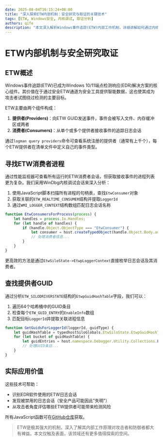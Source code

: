 ```yaml
---
date: 2025-08-04T16:15:24+08:00
title: "深入探索ETW内部机制：安全研究与取证的关键技术"
tags: [ETW, Windows安全, 内核调试, 取证分析]
authors: qife
description: "本文深入解析Windows事件追踪(ETW)内部工作机制，详细讲解如何通过内核调试技术识别ETW消费者进程、追踪日志会话提供者GUID，为安全研究和取证分析提供实用技术方案。"
---
```


# ETW内部机制与安全研究取证

## ETW概述

Windows事件追踪(ETW)已成为Windows 10/11端点检测响应(EDR)解决方案的核心组件。其价值在于通过安全ETW通道为安全工具提供智能数据，这也使其成为攻击者试图绕过检测的主要目标。

ETW主要由两个组件构成：
1. **提供者(Providers)**：向ETW GUID发送事件，事件会被写入文件、内存缓冲区或两者
2. **消费者(Consumers)**：从单个或多个提供者接收事件的追踪日志会话

通过`logman query providers`命令可查看系统注册的提供者（通常有上千个），每个ETW提供者在清单文件中定义自己的事件类型。

## 寻找ETW消费者进程

通过性能监视器可查看所有运行的ETW消费者会话，但获取接收事件的进程列表更为复杂。我们采用WinDbg内核调试会话来深入分析：

1. 使用JavaScript脚本扫描所有进程的句柄表，查找`EtwConsumer`对象
2. 获取关联的`ETW_REALTIME_CONSUMER`结构并提取`LoggerId`
3. 通过`WMI_LOGGER_CONTEXT`结构数组匹配日志会话名称

```javascript
function EtwConsumersForProcess(process) {
    let handles = process.Io.Handles;
    for (let handle of handles) {
        if (handle.Object.ObjectType === "EtwConsumer") {
            let consumer = host.createTypedObject(handle.Object.Body.address, "nt", "_ETW_REALTIME_CONSUMER");
            // 处理消费者信息...
        }
    }
}
```

更高效的方法是通过`EtwSiloState->EtwpLoggerContext`直接枚举日志会话及其消费者。

## 查找提供者GUID

通过分析`ETW_SILODRIVERSTATE`结构的`EtwpGuidHashTable`字段，我们可以：

1. 遍历64个哈希桶中的GUID条目
2. 检查每个`ETW_GUID_ENTRY`的`EnableInfo`数组
3. 匹配目标`LoggerId`并提取关联进程信息

```javascript
function GetGuidsForLoggerId(loggerId, guidType) {
    let guidHashTable = typedhostSiloGlobals.EtwSiloState.EtwpGuidHashTable;
    for (let bucket of guidHashTable) {
        let guidEntries = host.namespace.Debugger.Utility.Collections.FromListEntry(...);
        // 处理GUID条目...
    }
}
```

## 实际应用价值

这些技术可帮助：
- 识别EDR软件使用的ETW日志会话
- 发现被禁用的日志会话（安全产品可能因此"失明"）
- 从攻击者角度评估哪些ETW提供者可能带来检测风险

所有JavaScript函数可在[GitHub仓库](https://github.com/example/etw-scripts)获取。

> ETW是极其强大的机制，深入了解其内部工作原理对攻击者和防御者都大有裨益。本文仅触及表面，该领域还有更多值得探索的空间。